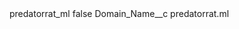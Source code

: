 <?xml version="1.0" encoding="UTF-8"?>
<CustomMetadata xmlns="http://soap.sforce.com/2006/04/metadata" xmlns:xsi="http://www.w3.org/2001/XMLSchema-instance" xmlns:xsd="http://www.w3.org/2001/XMLSchema">
    <label>predatorrat_ml</label>
    <protected>false</protected>
    <values>
        <field>Domain_Name__c</field>
        <value xsi:type="xsd:string">predatorrat.ml</value>
    </values>
</CustomMetadata>
